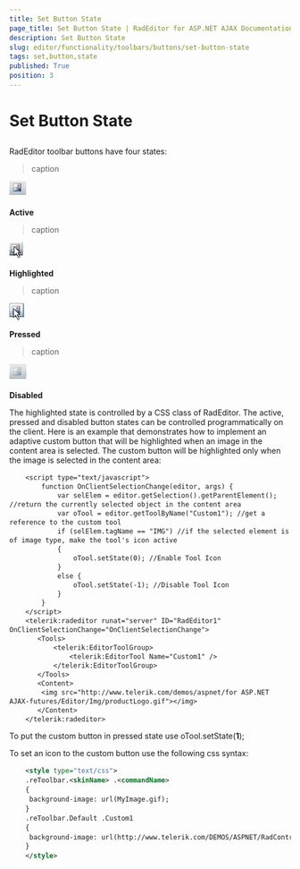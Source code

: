 ```yaml
---
title: Set Button State
page_title: Set Button State | RadEditor for ASP.NET AJAX Documentation
description: Set Button State
slug: editor/functionality/toolbars/buttons/set-button-state
tags: set,button,state
published: True
position: 3
---
```


# Set Button State



## 

RadEditor toolbar buttons have four states:
>caption 

![](images/editor-buttons003.png)

**Active**
>caption 

![](images/editor-buttons004.png)

**Highlighted**
>caption 

![](images/editor-buttons005.png)

**Pressed**
>caption 

![](images/editor-buttons006.png)

**Disabled**

The highlighted state is controlled by a CSS class of RadEditor. The active, pressed and disabled button states can be controlled programmatically on the client. Here is an example that demonstrates how to implement an adaptive custom button that will be highlighted when an image in the content area is selected. The custom button will be highlighted only when the image is selected in the content area:

````ASPNET
	<script type="text/javascript">
		function OnClientSelectionChange(editor, args) {
			var selElem = editor.getSelection().getParentElement(); //return the currently selected object in the content area
			var oTool = editor.getToolByName("Custom1"); //get a reference to the custom tool
			if (selElem.tagName == "IMG") //if the selected element is of image type, make the tool's icon active
			{
				oTool.setState(0); //Enable Tool Icon
			}
			else {
				oTool.setState(-1); //Disable Tool Icon
			}
		}
	</script>
	<telerik:radeditor runat="server" ID="RadEditor1" OnClientSelectionChange="OnClientSelectionChange">
	   <Tools>
	       <telerik:EditorToolGroup>
	           <telerik:EditorTool Name="Custom1" />
	       </telerik:EditorToolGroup>
	   </Tools>
	   <Content>
	    <img src="http://www.telerik.com/demos/aspnet/for ASP.NET AJAX-futures/Editor/Img/productLogo.gif"></img>
	   </Content>
	</telerik:radeditor> 
````



To put the custom button in pressed state use oTool.setState(**1**);

To set an icon to the custom button use the following css syntax:

````XML
	<style type="text/css">
	.reToolbar.<skinName> .<commandName>
	{
	 background-image: url(MyImage.gif);
	}
	.reToolbar.Default .Custom1
	{
	 background-image: url(http://www.telerik.com/DEMOS/ASPNET/RadControls/Editor/Skins/Default/buttons/CustomDialog.gif);
	}
	</style>   
````


